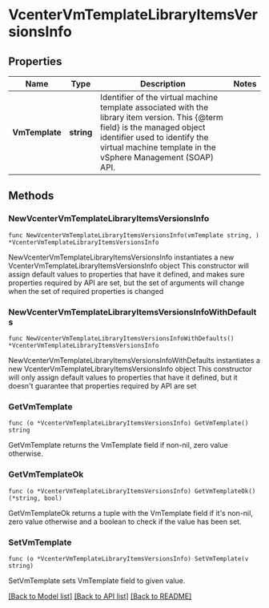# VcenterVmTemplateLibraryItemsVersionsInfo

## Properties

Name | Type | Description | Notes
------------ | ------------- | ------------- | -------------
**VmTemplate** | **string** | Identifier of the virtual machine template associated with the library item version. This {@term field} is the managed object identifier used to identify the virtual machine template in the vSphere Management (SOAP) API. | 

## Methods

### NewVcenterVmTemplateLibraryItemsVersionsInfo

`func NewVcenterVmTemplateLibraryItemsVersionsInfo(vmTemplate string, ) *VcenterVmTemplateLibraryItemsVersionsInfo`

NewVcenterVmTemplateLibraryItemsVersionsInfo instantiates a new VcenterVmTemplateLibraryItemsVersionsInfo object
This constructor will assign default values to properties that have it defined,
and makes sure properties required by API are set, but the set of arguments
will change when the set of required properties is changed

### NewVcenterVmTemplateLibraryItemsVersionsInfoWithDefaults

`func NewVcenterVmTemplateLibraryItemsVersionsInfoWithDefaults() *VcenterVmTemplateLibraryItemsVersionsInfo`

NewVcenterVmTemplateLibraryItemsVersionsInfoWithDefaults instantiates a new VcenterVmTemplateLibraryItemsVersionsInfo object
This constructor will only assign default values to properties that have it defined,
but it doesn't guarantee that properties required by API are set

### GetVmTemplate

`func (o *VcenterVmTemplateLibraryItemsVersionsInfo) GetVmTemplate() string`

GetVmTemplate returns the VmTemplate field if non-nil, zero value otherwise.

### GetVmTemplateOk

`func (o *VcenterVmTemplateLibraryItemsVersionsInfo) GetVmTemplateOk() (*string, bool)`

GetVmTemplateOk returns a tuple with the VmTemplate field if it's non-nil, zero value otherwise
and a boolean to check if the value has been set.

### SetVmTemplate

`func (o *VcenterVmTemplateLibraryItemsVersionsInfo) SetVmTemplate(v string)`

SetVmTemplate sets VmTemplate field to given value.



[[Back to Model list]](../README.md#documentation-for-models) [[Back to API list]](../README.md#documentation-for-api-endpoints) [[Back to README]](../README.md)


